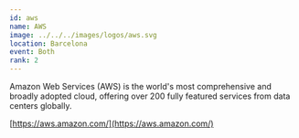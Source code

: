 ```yaml
---
id: aws
name: AWS
image: ../../../images/logos/aws.svg
location: Barcelona
event: Both
rank: 2
---
```

Amazon Web Services (AWS) is the world's most comprehensive and broadly adopted cloud, offering over 200 fully featured services from data centers globally.

[https://aws.amazon.com/](https://aws.amazon.com/)